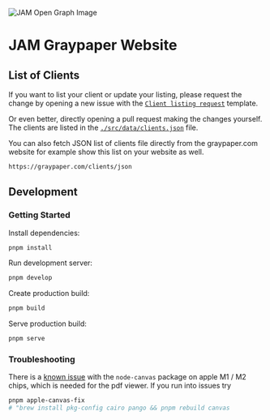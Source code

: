 ![JAM Open Graph Image](./static/img/opengraph.png)

# JAM Graypaper Website

## List of Clients

If you want to list your client or update your listing, please request
the change by opening a new issue with the [`Client listing request`](https://github.com/w3f-webops/graypaper-website/issues/new?assignees=&labels=&projects=&template=client-listing-request.md&title=Client+Listing%3A+XYZ) template.

Or even better, directly opening a pull request making the changes yourself. The clients are listed in the [`./src/data/clients.json`](https://github.com/w3f-webops/graypaper-website/blob/main/src/data/clients.json) file.

You can also fetch JSON list of clients file directly from the graypaper.com website for example show this list on your website as well.

```txt
https://graypaper.com/clients/json
```

## Development

### Getting Started

Install dependencies:

```sh
pnpm install
```

Run development server:

```sh
pnpm develop
```

Create production build:

```sh
pnpm build
```

Serve production build:

```sh
pnpm serve
```

### Troubleshooting

There is a [known issue](https://github.com/Automattic/node-canvas/issues/1825#issuecomment-1090125736) with the `node-canvas` package on apple M1 / M2 chips, which is needed for the pdf viewer. If you run into issues try

```sh
pnpm apple-canvas-fix
# "brew install pkg-config cairo pango && pnpm rebuild canvas
```
